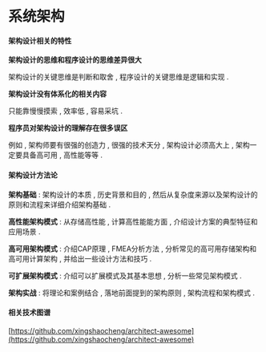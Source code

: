 # 系统架构

#### 架构设计相关的特性

**架构设计的思维和程序设计的思维差异很大**

架构设计的关键思维是判断和取舍 , 程序设计的关键思维是逻辑和实现 .

**架构设计没有体系化的相关内容**

只能靠慢慢摸索 , 效率低 , 容易采坑 .

**程序员对架构设计的理解存在很多误区**

例如 , 架构师要有很强的创造力 , 很强的技术天分 , 架构设计必须高大上 , 架构一定要具备高可用 , 高性能等等 .

#### 架构设计方法论

**架构基础** : 架构设计的本质 , 历史背景和目的 , 然后从复杂度来源以及架构设计的原则和流程来详细介绍架构基础 .

**高性能架构模式** : 从存储高性能 , 计算高性能能方面 , 介绍设计方案的典型特征和应用场景 .

**高可用架构模式** : 介绍CAP原理 , FMEA分析方法 , 分析常见的高可用存储架构和高可用计算架构 , 并给出一些设计方法和技巧 .

**可扩展架构模式** : 介绍可以扩展模式及其基本思想 , 分析一些常见架构模式 .

**架构实战** : 将理论和案例结合 , 落地前面提到的架构原则 , 架构流程和架构模式 .

#### 相关技术图谱

[https://github.com/xingshaocheng/architect-awesome](https://github.com/xingshaocheng/architect-awesome)

